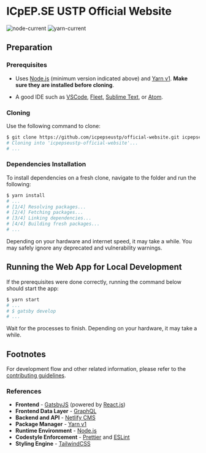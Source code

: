 # ICpEP.SE USTP Official Website

![node-current](https://img.shields.io/node/v/gatsby) ![yarn-current](https://img.shields.io/badge/Yarn-v1-blue)

## Preparation

### Prerequisites

- Uses [Node.js](https://nodejs.org/en/download/) (minimum version indicated above) and [Yarn v1](https://classic.yarnpkg.com/lang/en/docs/install/). **Make sure they are installed before cloning**.

- A good IDE such as [VSCode](https://code.visualstudio.com/), [Fleet](https://www.jetbrains.com/fleet/), [Sublime Text](https://www.sublimetext.com/), or [Atom](https://atom.io/).

### Cloning

Use the following command to clone:

```bash
$ git clone https://github.com/icpepseustp/official-website.git icpepseustp-official-website
# Cloning into 'icpepseustp-official-website'...
# ...
```

### Dependencies Installation

To install dependencies on a fresh clone, navigate to the folder and run the following:

```bash
$ yarn install
# ...
# [1/4] Resolving packages...
# [2/4] Fetching packages...
# [3/4] Linking dependencies...
# [4/4] Building fresh packages...
# ...
```

Depending on your hardware and internet speed, it may take a while. You may safely ignore any deprecated and vulnerability warnings.

## Running the Web App for Local Development

If the prerequisites were done correctly, running the command below should start the app:

```bash
$ yarn start
# ...
# $ gatsby develop
# ...
```

Wait for the processes to finish. Depending on your hardware, it may take a while.

## Footnotes

For development flow and other related information, please refer to the [contributing guidelines](CONTRIBUTING.md).

### References

- **Frontend** - [GatsbyJS](https://www.gatsbyjs.com/docs) (powered by [React.js](https://reactjs.org/docs/getting-started.html))
- **Frontend Data Layer** - [GraphQL](https://graphql.org/learn/)
- **Backend and API** - [Netlify CMS](https://www.netlifycms.org/docs/intro/)
- **Package Manager** - [Yarn v1](https://classic.yarnpkg.com/en/docs)
- **Runtime Environment** - [Node.js](https://nodejs.org/en/docs/)
- **Codestyle Enforcement** - [Prettier](https://prettier.io/docs/en/index.html) and [ESLint](https://eslint.org/docs/user-guide/getting-started)
- **Styling Engine** - [TailwindCSS](https://tailwindcss.com/docs/)
